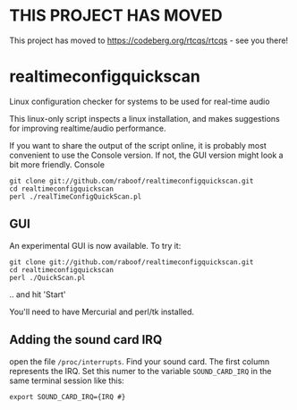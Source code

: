 THIS PROJECT HAS MOVED
======================

This project has moved to https://codeberg.org/rtcqs/rtcqs - see you there!

realtimeconfigquickscan
=======================

Linux configuration checker for systems to be used for real-time audio

This linux-only script inspects a linux installation, and makes suggestions for improving realtime/audio performance.

If you want to share the output of the script online, it is probably most convenient to use the Console version. If not, the GUI version might look a bit more friendly.
Console

    git clone git://github.com/raboof/realtimeconfigquickscan.git
    cd realtimeconfigquickscan
    perl ./realTimeConfigQuickScan.pl

GUI
---

An experimental GUI is now available. To try it:

    git clone git://github.com/raboof/realtimeconfigquickscan.git
    cd realtimeconfigquickscan
    perl ./QuickScan.pl

.. and hit 'Start'

You'll need to have Mercurial and perl/tk installed. 

Adding the sound card IRQ
-------------------------

open the file `/proc/interrupts`. Find your sound card. The first column represents the IRQ. Set this numer to the variable `SOUND_CARD_IRQ` in the same terminal session like this:

    export SOUND_CARD_IRQ={IRQ #}
